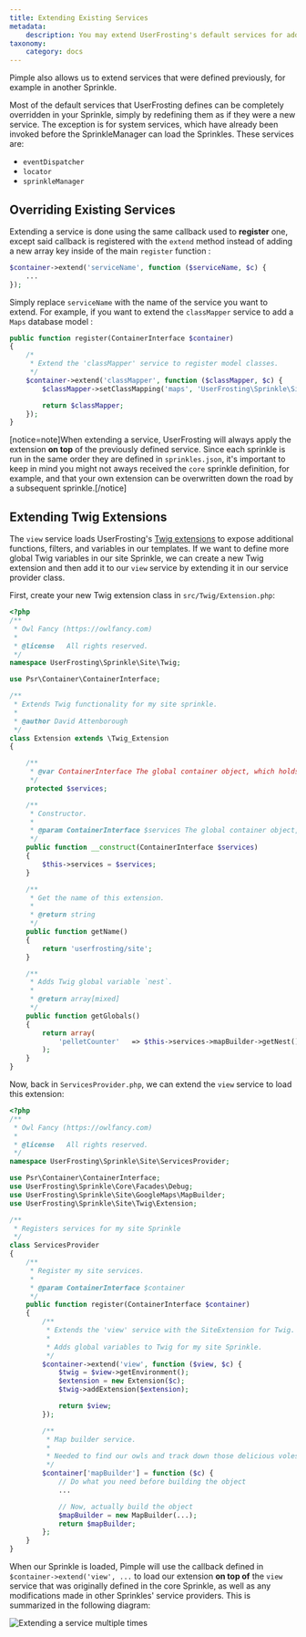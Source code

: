 ```yaml
---
title: Extending Existing Services
metadata:
    description: You may extend UserFrosting's default services for additional functionality, or define completely new services in your Sprinkles.
taxonomy:
    category: docs
---
```


Pimple also allows us to extend services that were defined previously, for example in another Sprinkle.

Most of the default services that UserFrosting defines can be completely overridden in your Sprinkle, simply by redefining them as if they were a new service. The exception is for system services, which have already been invoked before the SprinkleManager can load the Sprinkles. These services are:

- `eventDispatcher`
- `locator`
- `sprinkleManager`

## Overriding Existing Services

Extending a service is done using the same callback used to **register** one, except said callback is registered with the `extend` method instead of adding a new array key inside of the main `register` function :

```php
$container->extend('serviceName', function ($serviceName, $c) {
    ...
});
```

Simply replace `serviceName` with the name of the service you want to extend. For example, if you want to extend the `classMapper` service to add a `Maps` database model :

```php
public function register(ContainerInterface $container)
{
    /*
     * Extend the 'classMapper' service to register model classes.
     */
    $container->extend('classMapper', function ($classMapper, $c) {
        $classMapper->setClassMapping('maps', 'UserFrosting\Sprinkle\Site\Database\Models\Maps');

        return $classMapper;
    });
}
```

[notice=note]When extending a service, UserFrosting will always apply the extension **on top** of the previously defined service. Since each sprinkle is run in the same order they are defined in `sprinkles.json`, it's important to keep in mind you might not aways received the `core` sprinkle definition, for example, and that your own extension can be overwritten down the road by a subsequent sprinkle.[/notice]

<!--## Overwriting existing service class

If your service was registered using an [independent service class](/services/adding-services#in-an-independent-services-class), the process is a little bit different.-->

<!-- NOTE : Waiting for next version for this part, as it may change in the future... -->

## Extending Twig Extensions

The `view` service loads UserFrosting's [Twig extensions](/templating-with-twig/filters-and-functions) to expose additional functions, filters, and variables in our templates. If we want to define more global Twig variables in our site Sprinkle, we can create a new Twig extension and then add it to our `view` service by extending it in our service provider class.

First, create your new Twig extension class in `src/Twig/Extension.php`:

```php
<?php
/**
 * Owl Fancy (https://owlfancy.com)
 *
 * @license   All rights reserved.
 */
namespace UserFrosting\Sprinkle\Site\Twig;

use Psr\Container\ContainerInterface;

/**
 * Extends Twig functionality for my site sprinkle.
 *
 * @author David Attenborough
 */
class Extension extends \Twig_Extension
{

    /**
     * @var ContainerInterface The global container object, which holds all your services.
     */
    protected $services;

    /**
     * Constructor.
     *
     * @param ContainerInterface $services The global container object, which holds all your services.
     */
    public function __construct(ContainerInterface $services)
    {
        $this->services = $services;
    }

    /**
     * Get the name of this extension.
     *
     * @return string
     */
    public function getName()
    {
        return 'userfrosting/site';
    }

    /**
     * Adds Twig global variable `nest`.
     *
     * @return array[mixed]
     */
    public function getGlobals()
    {
        return array(
            'pelletCounter'   => $this->services->mapBuilder->getNest()
        );
    }
}

```

Now, back in `ServicesProvider.php`, we can extend the `view` service to load this extension:

```php
<?php
/**
 * Owl Fancy (https://owlfancy.com)
 *
 * @license   All rights reserved.
 */
namespace UserFrosting\Sprinkle\Site\ServicesProvider;

use Psr\Container\ContainerInterface;
use UserFrosting\Sprinkle\Core\Facades\Debug;
use UserFrosting\Sprinkle\Site\GoogleMaps\MapBuilder;
use UserFrosting\Sprinkle\Site\Twig\Extension;

/**
 * Registers services for my site Sprinkle
 */
class ServicesProvider
{
    /**
     * Register my site services.
     *
     * @param ContainerInterface $container
     */
    public function register(ContainerInterface $container)
    {
        /**
         * Extends the 'view' service with the SiteExtension for Twig.
         *
         * Adds global variables to Twig for my site Sprinkle.
         */
        $container->extend('view', function ($view, $c) {
            $twig = $view->getEnvironment();
            $extension = new Extension($c);
            $twig->addExtension($extension);

            return $view;
        });

        /**
         * Map builder service.
         *
         * Needed to find our owls and track down those delicious voles.
         */
        $container['mapBuilder'] = function ($c) {
            // Do what you need before building the object
            ...

            // Now, actually build the object
            $mapBuilder = new MapBuilder(...);
            return $mapBuilder;
        };
    }
}

```

When our Sprinkle is loaded, Pimple will use the callback defined in `$container->extend('view', ...` to load our extension **on top of** the `view` service that was originally defined in the core Sprinkle, as well as any modifications made in other Sprinkles' service providers. This is summarized in the following diagram:

![Extending a service multiple times](/images/extending-services.png)
